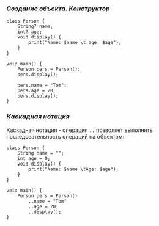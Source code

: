 
### *Создание объекта. Конструктор*

```run-dart
class Person {
	String? name;
	int? age;
	void display() {
		print("Name: $name \t age: $age");
	}
}

void main() {
	Person pers = Person();
	pers.display();

	pers.name = "Tom";
	pers.age = 20;
	pers.display();
}
```

### *Каскадная нотация*

Каскадная нотация - операция `..` позволяет выполнять последовательность операций на объектом:
```run-dart
class Person {
	String name = "";
	int age = 0;
	void display() {
		print("Name: $name \tAge: $age");
	}
}

void main() {
	Person pers = Person()
		..name = "Tom"
		..age = 20
		..display();
}
```
